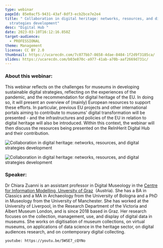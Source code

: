 ```yaml
---
type: webinar
pageId: 85e0acf5-9431-43af-8df3-ecb2bce7e2e4
title: " Collaboration in digital heritage: networks, resources, and digital
  strategies development"
desc: "Digital Hub "
date: 2023-03-10T16:12:16.858Z
target-audience:
  - PROFESSIONAL
theme: Management
license: CC BY 2.0
thumbnail: https://ucarecdn.com/7c077bb7-8658-4dae-8484-1f2d9f3185ca/
slides: https://ucarecdn.com/b03e870c-a977-41ab-a70b-aaf2669d731c/
---
```

### About this webinar:

This webinar reflects on the challenges for museums in developing sustainable digital strategies, reflecting on the experiences of the pandemic, and the recommendation for digital heritage of the EU. In doing so, it will present an overview of (mainly) European resources to support these efforts. In particular, previous EU projects and other international portals aiming to contribute to museums' digital transformation will be presented - and the infrastructures and policies of the EU in relation to digital heritage will also be introduced. Within this context, the webinar will then discuss the resources being presented on the ReInHerit Digital Hub and their contribution.

![ Collaboration in digital heritage: networks, resources, and digital strategies development](https://ucarecdn.com/dbb59810-9754-457f-b860-e4e8117dc78a/ " Collaboration in digital heritage: networks, resources, and digital strategies development")

![ Collaboration in digital heritage: networks, resources, and digital strategies development](https://ucarecdn.com/0bf5d933-441c-44af-9eed-fd54d4b8a9fe/ " Collaboration in digital heritage: networks, resources, and digital strategies development")

### Speaker:

Dr Chiara Zuanni is an assistant professor in Digital Museology in the [Centre for Information Modelling, Unversity of Graz](https://informationsmodellierung.uni-graz.at/en/)  (Austria). She has a BA in Classics and a MA in Archaeology from the University of Bologna and a PhD in Museology from the University of Manchester. She has worked at the University of Liverpool, in the Research Department of the Victoria and Albert Museum London, and is since 2018 based in Graz. Her research focuses on the collection, management, use, and display of digital data in museums. She works on digitisation of museum collections, on virtual museums, on applications of data science in the heritage sector, on digital audiences research, and on contemporary digital collecting.

`youtube: https://youtu.be/5WSE7_cQYNo`